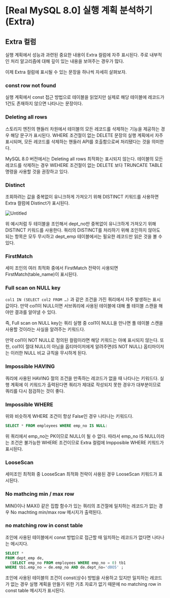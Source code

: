 # [Real MySQL 8.0] 실행 계획 분석하기(Extra)

## Extra 컬럼

실행 계획에서 성능과 과련된 중요한 내용이 Extra 컬럼에 자주 표시된다.
주로 내부적인 처리 알고리즘에 대해 깊이 있는 내용을 보여주는 경우가 많다.

이제 Extra 컬럼에 표시될 수 있는 문장을 하나씩 자세히 살펴보자.

### const row not found

실행 계획에서 const 접근 방법으로 테이블을 읽었지만 실제로 해당 테이블에 레코드가 1건도 존재하지 않으면 나타나는 문장이다.

### Deleting all rows

스토리지 엔진의 핸들러 차원에서 테이블의 모든 레코드를 삭제하는 기능을 제공하는 경우 해당 문구가 표시된다. WHERE 조건절이 없는 DELETE 문장의 실행 계획에서 자주 표시되며, 모든 레코드를 삭제하는 핸들러 API를 호출함으로써 처리됐다는 것을 의미한다.

MySQL 8.0 버전에서는 Deleting all rows 최적화는 표시되지 않는다.
테이블의 모든 레코드를 삭제하는 경우 WEHERE 조건절이 없는 DELETE 보다 TRUNCATE TABLE 명령을 사용할 것을 권장하고 있다.

### Distinct

조회하려는 값을 중복없이 유니크하게 가져오기 위해 DISTINCT 키워드를 사용하면 Extra 컬럼에 Distinct가 표시된다.

![Untitled](https://s3-us-west-2.amazonaws.com/secure.notion-static.com/441a4dec-a8b0-4ed4-ab8a-2438b97c8a2d/Untitled.png)

위 예시처럼 두 테이블을 조인해서 dept_no만 중복없이 유니크하게 가져오기 위해 DISTINCT 키워드를 사용한다. 쿼리의 DISTINCT를 처리하기 위해 조인하지 않아도 되는 항목은 모두 무시하고 dept_emp 테이블에서는 필요한 레코드만 읽은 것을 볼 수 있다.

### FirstMatch

세미 조인의 여러 최적화 중에서 FirstMatch 전략이 사용되면 FirstMatch(table_name)이 표시된다.

### Full scan on NULL key

`col1 IN (SELECT col2 FROM …)` 과 같은 조건을 가진 쿼리에서 자주 발생하는 표시 값이다. 만약 col1이 NULL이면 서브쿼리에 사용된 테이블에 대해 풀 테이블 스캔을 해야만 결과를 알아낼 수 있다.

즉, Full scan on NULL key는 쿼리 실행 중 col1이 NULL을 만나면 풀 테이블 스캔을 사용할 것이라는 사실을 알려주는 키워드다.

만약 col1이 NOT NULL로 정의된 컬럼이라면 해당 키워드는 아예 표시되지 않는다. 또한, col1이 절대 NULL이 아님을 옵티마이저에게 알려주면(IS NOT NULL) 옵티마이저는 이러한 NULL 비교 규칙을 무시하게 된다.

### Impossible HAVING

쿼리에 사용된 HAVING 절의 조건을 만족하는 레코드가 없을 때 나타나는 키워드다. 실행 계획에 이 키워드가 출력된다면 쿼리가 제대로 작성되지 못한 경우가 대부분이므로 쿼리를 다시 점검하는 것이 좋다.

### Impossible WHERE

위와 비슷하게 WHERE 조건이 항상 False인 경우 나타나는 키워드다.

```sql
SELECT * FROM employees WHERE emp_no IS NULL:
```

위 쿼리에서 emp_no는 PK이므로 NULL이 될 수 없다. 따라서 emp_no IS NULL이라는 조건은 불가능한 WHERE 조건이므로 Extra 컬럼에 Impposible WHERE 키워드가 표시된다.

### LooseScan

세미조인 최적화 중 LooseScan 최적화 전략이 사용된 경우 LooseScan 키워드가 표시된다.

### No mathcing min / max row

MIN()이나 MAX() 같은 집합 함수가 있는 쿼리의 조건절에 일치하는 레코드가 없는 경우 No machting min/max row 메시지가 출력된다.

### no matching row in const table

조인에 사용된 테이블에서 const 방법으로 접근할 때 일치하는 레코드가 없다면 나타나는 메시지다.

```sql
SELECT *
FROM dept_emp de,
  (SELECT emp_no FROM employees WHERE emp_no = 0) tb1
WHERE tb1.emp_no = de.emp_no AND de.dept_no='d0O5' ;
```

조인에 사용된 테이블의 조건이 const(상수) 방법을 사용하고 있지만 일치하는 레코드가 없는 경우 실행 계획을 만들기 위한 기초 자료가 없기 때문에 no matching row in const table 메시지가 표시된다.